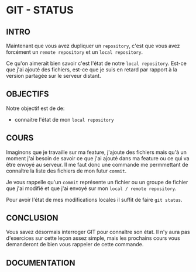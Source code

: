 # GIT - STATUS

## INTRO
Maintenant que vous avez dupliquer un `repository`, c'est que vous avez forcément un 
`remote repository` et un `local repository`.

Ce qu'on aimerait bien savoir c'est l'état de notre `local repository`.
Est-ce que j'ai ajouté des fichiers, est-ce que je suis en retard par rapport à la version 
partagée sur le serveur distant.

## OBJECTIFS
Notre objectif est de de:
 - connaitre l'état de mon `local repository` 

## COURS
Imaginons que je travaille sur ma feature, j'ajoute des fichiers mais qu'à un moment j'ai besoin 
de savoir ce que j'ai ajouté dans ma feature ou ce qui va être envoyé au serveur.
Il me faut donc une commande me permmettant de connaître la liste des fichiers de mon futur `commit`.

Je vous rappelle qu'un `commit` représente un fichier ou un groupe de fichier que j'ai modifié
et que j'ai envoyé sur mon `local / remote repository`.

Pour avoir l'état de mes modifications locales il suffit de faire `git status`.

## CONCLUSION
Vous savez désormais interroger GIT pour connaître son état. Il n'y aura pas d'exercices
sur cette leçon assez simple, mais les prochains cours vous demanderont de bien vous rappeler
de cette commande.

## DOCUMENTATION


